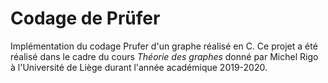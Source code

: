# Codage de Prüfer
Implémentation du codage Prufer d'un graphe réalisé en C. Ce projet a été réalisé dans le cadre du cours *Théorie des graphes* donné par Michel Rigo à l'Université de Liège durant l'année académique 2019-2020.
